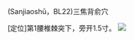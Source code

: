 (Sanjiaoshū，BL22)三焦背俞穴

[定位]第1腰椎棘突下，旁开1.5寸。
![](https://picgo18719498306.oss-cn-guangzhou.aliyuncs.com/20250423195529375.png)